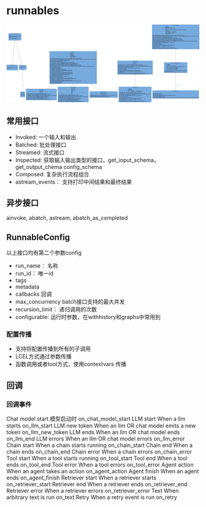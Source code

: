 # runnables

![runnable](./classes_runnables.png)


## 常用接口
- Invoked: 一个输入和输出
- Batched: 批处理接口
- Streamed: 流式接口
- Inspected: 获取输入输出类型的接口，get_input_schema，get_output_chema config_schema
- Composed: 复杂执行流程组合
- astream_events： 支持打印中间结果和最终结果

## 异步接口
ainvoke, abatch, astream, abatch_as_completed

## RunnableConfig
以上接口均有第二个参数config
- run_name： 名称
- run_id：	唯一id
- tags	
- metadata
- callbacks	回调
- max_concurrency	batch接口支持的最大并发
- recursion_limit：  递归调用的次数
- configurable: 运行时参数，在withhistory和graphs中常用到
### 配置传播
- 支持将配置传播到所有的子调用
- LCEL方式通过参数传播
- 函数调用或者tool方式，使用contextvars 传播

## 回调
### 回调事件
Chat model start	模型启动时	on_chat_model_start
LLM start	When a llm starts	on_llm_start
LLM new token	When an llm OR chat model emits a new token	on_llm_new_token
LLM ends	When an llm OR chat model ends	on_llm_end
LLM errors	When an llm OR chat model errors	on_llm_error
Chain start	When a chain starts running	on_chain_start
Chain end	When a chain ends	on_chain_end
Chain error	When a chain errors	on_chain_error
Tool start	When a tool starts running	on_tool_start
Tool end	When a tool ends	on_tool_end
Tool error	When a tool errors	on_tool_error
Agent action	When an agent takes an action	on_agent_action
Agent finish	When an agent ends	on_agent_finish
Retriever start	When a retriever starts	on_retriever_start
Retriever end	When a retriever ends	on_retriever_end
Retriever error	When a retriever errors	on_retriever_error
Text	When arbitrary text is run	on_text
Retry	When a retry event is run	on_retry

### 



